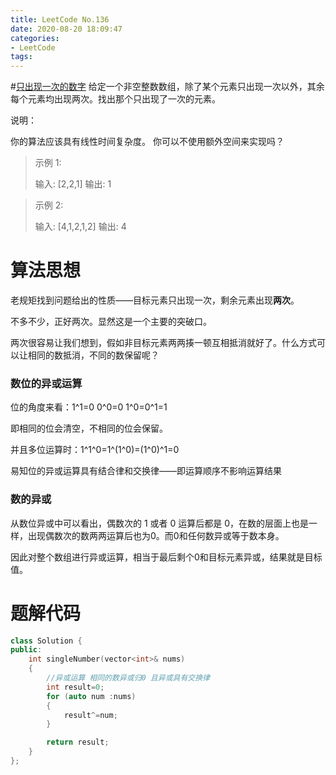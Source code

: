 ```yaml
---
title: LeetCode No.136
date: 2020-08-20 18:09:47
categories:
- LeetCode
tags:
---
```


#[只出现一次的数字](https://leetcode-cn.com/problems/single-number)
给定一个非空整数数组，除了某个元素只出现一次以外，其余每个元素均出现两次。找出那个只出现了一次的元素。

说明：

你的算法应该具有线性时间复杂度。 你可以不使用额外空间来实现吗？

>示例 1:
>
>输入: [2,2,1]
输出: 1

>示例 2:
>
>输入: [4,1,2,1,2]
输出: 4

# 算法思想

老规矩找到问题给出的性质——目标元素只出现一次，剩余元素出现**两次**。

不多不少，正好两次。显然这是一个主要的突破口。

两次很容易让我们想到，假如非目标元素两两揍一顿互相抵消就好了。什么方式可以让相同的数抵消，不同的数保留呢？

### 数位的异或运算
位的角度来看：1^1=0 0^0=0 1^0=0^1=1

即相同的位会清空，不相同的位会保留。

并且多位运算时：1^1^0=1^(1^0)=(1^0)^1=0

易知位的异或运算具有结合律和交换律——即运算顺序不影响运算结果

### 数的异或

从数位异或中可以看出，偶数次的 1 或者 0 运算后都是 0，在数的层面上也是一样，出现偶数次的数两两运算后也为0。而0和任何数异或等于数本身。

因此对整个数组进行异或运算，相当于最后剩个0和目标元素异或，结果就是目标值。

# 题解代码

```cpp
class Solution {
public:
    int singleNumber(vector<int>& nums) 
    {
        //异或运算 相同的数异或归0 且异或具有交换律
        int result=0;
        for (auto num :nums)
        {
            result^=num;
        }

        return result;
    }
};
```
